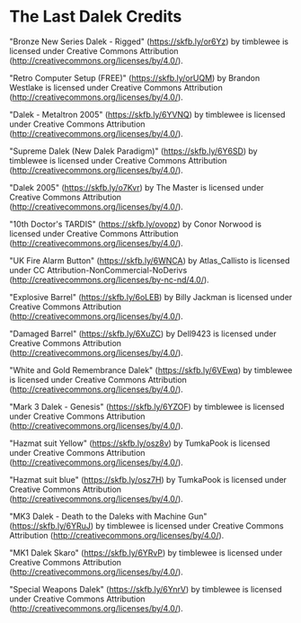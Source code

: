 # The Last Dalek Credits

"Bronze New Series Dalek - Rigged" (https://skfb.ly/or6Yz) by timblewee is licensed under Creative Commons Attribution (http://creativecommons.org/licenses/by/4.0/).

"Retro Computer Setup (FREE)" (https://skfb.ly/orUQM) by Brandon Westlake is licensed under Creative Commons Attribution (http://creativecommons.org/licenses/by/4.0/).

"Dalek - Metaltron 2005" (https://skfb.ly/6YVNQ) by timblewee is licensed under Creative Commons Attribution (http://creativecommons.org/licenses/by/4.0/).

"Supreme Dalek (New Dalek Paradigm)" (https://skfb.ly/6Y6SD) by timblewee is licensed under Creative Commons Attribution (http://creativecommons.org/licenses/by/4.0/).

"Dalek 2005" (https://skfb.ly/o7Kvr) by The Master is licensed under Creative Commons Attribution (http://creativecommons.org/licenses/by/4.0/).

"10th Doctor's TARDIS" (https://skfb.ly/ovopz) by Conor Norwood is licensed under Creative Commons Attribution (http://creativecommons.org/licenses/by/4.0/).

"UK Fire Alarm Button" (https://skfb.ly/6WNCA) by Atlas_Callisto is licensed under CC Attribution-NonCommercial-NoDerivs (http://creativecommons.org/licenses/by-nc-nd/4.0/).

"Explosive Barrel" (https://skfb.ly/6oLEB) by Billy Jackman is licensed under Creative Commons Attribution (http://creativecommons.org/licenses/by/4.0/).

"Damaged Barrel" (https://skfb.ly/6XuZC) by Dell9423 is licensed under Creative Commons Attribution (http://creativecommons.org/licenses/by/4.0/).

"White and Gold Remembrance Dalek" (https://skfb.ly/6VEwq) by timblewee is licensed under Creative Commons Attribution (http://creativecommons.org/licenses/by/4.0/).

"Mark 3 Dalek - Genesis" (https://skfb.ly/6YZOF) by timblewee is licensed under Creative Commons Attribution (http://creativecommons.org/licenses/by/4.0/).

"Hazmat suit Yellow" (https://skfb.ly/osz8v) by TumkaPook is licensed under Creative Commons Attribution (http://creativecommons.org/licenses/by/4.0/).

"Hazmat suit blue" (https://skfb.ly/osz7H) by TumkaPook is licensed under Creative Commons Attribution (http://creativecommons.org/licenses/by/4.0/).

"MK3 Dalek - Death to the Daleks with Machine Gun" (https://skfb.ly/6YRuJ) by timblewee is licensed under Creative Commons Attribution (http://creativecommons.org/licenses/by/4.0/).

"MK1 Dalek Skaro" (https://skfb.ly/6YRvP) by timblewee is licensed under Creative Commons Attribution (http://creativecommons.org/licenses/by/4.0/).

"Special Weapons Dalek" (https://skfb.ly/6YnrV) by timblewee is licensed under Creative Commons Attribution (http://creativecommons.org/licenses/by/4.0/).